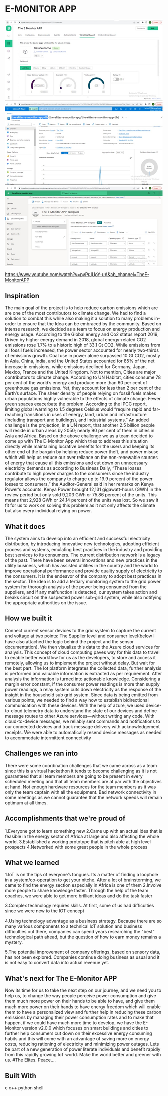 # E-MONITOR APP
![Image Description](./images/gallery.jpg)
![Image Description](./images/gallery2.jpg)
![Image Description](./images/gallery3.jpg)


https://www.youtube.com/watch?v=pvPrJUoY-uA&ab_channel=TheE-MonitorAPP


## Inspiration

The main goal of the project is to help reduce carbon emissions which are are one of the most contributors to climate change. We had to find a solution to combat this while also making it a solution to many problems in-order to ensure that the Idea can be embraced by the community. Based on intense research, we decided as a team to focus on energy production and energy usage. According to the Global energy and Co2 status report 2019, Driven by higher energy demand in 2018, global energy-related CO2 emissions rose 1.7% to a historic high of 33.1 Gt CO2. While emissions from all fossil fuels increased, the power sector accounted for nearly two-thirds of emissions growth. Coal use in power alone surpassed 10 Gt CO2, mostly in Asia. China, India, and the United States accounted for 85% of the net increase in emissions, while emissions declined for Germany, Japan, Mexico, France and the United Kingdom. Not to mention, Cities are major contributors to climate change. According to UN Habitat, cities consume 78 per cent of the world’s energy and produce more than 60 per cent of greenhouse gas emissions. Yet, they account for less than 2 per cent of the Earth’s surface. The sheer density of people relying on fossil fuels makes urban populations highly vulnerable to the effects of climate change. Fewer green spaces exacerbate the problem. According to the IPCC report, limiting global warming to 1.5 degrees Celsius would “require rapid and far-reaching transitions in uses of energy, land, urban and infrastructure (including transport and buildings), and industrial systems.” An added challenge is the projection, in a UN report, that another 2.5 billion people will reside in urban areas by 2050; nearly 90 per cent of them in cities in Asia and Africa. Based on the above challenge we as a team decided to come up with The E-Monitor App which tries to address this situation directly while maintaining lucrative benefits for the users and keeping its other end of the bargain by helping reduce power theft, and power misuse which will help us reduce our over reliance on the non-renewable sources of energy that cause all this emissions and cut down on unnecessary electricity demands as according to Business Daily, “These losses contribute to high power charges to the consumers since the industry regulator allows the company to charge up to 19.9 percent of the power losses to consumers,” the Auditor-General said in her remarks on Kenya Power’s accounts. Kenya Power brought 12,131 gigawatt-hours (GWh) in the review period but only sold 9,203 GWh or 75.86 percent of the units. This means that 2,928 GWh or 24.14 percent of the units was lost. So we saw it fit for us to work on solving this problem as it not only affects the climate but also every individual relying on power.

## What it does
The system aims to develop into an efficient and successful electricity distribution, by introducing innovative new technologies, adopting efficient process and systems, emulating best practices in the industry and providing best services to its consumers. The current distribution network is a legacy of the past. There have been several innovations and new practices in the utility business, which has assisted utilities in the country and the world to improve operational performance and provide quality supply of electricity to the consumers. It is the endeavor of the company to adopt best practices in the sector. The idea is to add a tertiary monitoring system to the grid power system for thorough analysis of the power being consumed from the suppliers, and if any malfunction is detected, our system takes action and breaks circuit on the suspected power sub-grid system, while also notifying the appropriate authorities on the issue.

## How we built it

Connect current sensor devices to the grid system to capture the current and voltage at two points: The Supplier level and consumer level(below I have also attached the logic behind the project and the sensor documentation). We then visualize this data to the Azure cloud services for analysis. This concept of cloud computing paves way for this data to travel to enable better workflow for us as the developers, to store and access it remotely, allowing us to implement the project without delay. But wait for the best part. The Iot platform integrates the collected data, further analysis is performed and valuable information is extracted as per requirement. After analysis the information is turned into actionable knowledge. Considering a margin error constant, if the consumer power readings is more than supply power readings, a relay system cuts down electricity as the response of the insight in the household sub grid system. Since data is being emitted from various points, we needed to find a way how to establish bidirectional communication with these devices. With the help of azure, we used device-to-cloud telemetry data to understand the state of our devices and define message routes to other Azure services—without writing any code. With cloud-to-device messages, we reliably sent commands and notifications to our connected devices and track message delivery with acknowledgement receipts. We were able to automatically resend device messages as needed to accommodate intermittent connectivity

## Challenges we ran into

There were some coordination challenges that we came across as a team since this is a virtual hackathon it tends to become challenging as it is not guaranteed that all team members are going to be present in every scheduled meeting and that all team members are at par with the objectives at hand. Not enough hardware resources for the team members as it was only the team captain with all the equipment. Bad network connectivity in some meetings as we cannot guarantee that the network speeds will remain optimum at all times.

## Accomplishments that we're proud of

1.Everyone got to learn something new 
2.Came up with an actual idea that is feasible in the energy sector of Africa at large and also affecting the whole world. 
3.Established a working prototype that is pitch able at high level prospects 
4.Networked with some great people in the whole process

## What we learned

1.IoT is on the tips of everyone’s tongues. Its a matter of finding a loophole in a system/co-operation to get your nitche. After a lot of brainstorming, we came to find the energy section especially in Africa is one of them 2.Involve more people to share knowledge faster. Through the help of the team coaches, we were able to get more brilliant ideas and do the task faster

3.Complex technology requires skills. At first, some of us had difficulties since we were new to the IOT concept

4.Using technology advantage as a business strategy. Because there are so many various components to a technical IoT solution and business difficulties out there, companies can spend years researching the "best" technological path ahead, but the question of how to earn money remains a mystery.

5.The potential improvement of company offerings, based on sensory data, has not been explored. Companies continue doing business as usual and it is not easy to convert data into actual revenue yet.

## What's next for The E-Monitor APP

Now its time for us to take the next step on our journey, and we need you to help us, to change the way people perceive power consumption and give them much more power on their hands to be able to have, and give them much more power on their hands to have energy freedom which will enable them to have a personalized view and further help in reducing these carbon emissions by managing their power consumption rates and to make that happen, if we could have much more time to develop, we have the E-Monitor version v2.0.0 which focuses on smart buildings and cities to further help consumers cut down on their excessive energy consuming habits and this will come with an advantage of saving more on energy costs, reducing rationing of electricity and minimizing power outages. Lets be part of a new generation of power literate individuals and benefit rapidly from this rapidly growing IoT world. Make the world better and greener with us. #The Elites. Peace….

## Built With

c c++ python shell
